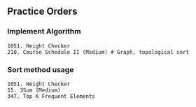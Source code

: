 ## Practice Orders

### Implement Algorithm
~~~
1051. Height Checker
210. Course Schedule II (Medium) # Graph, topological sort
~~~

### Sort method usage
~~~
1051. Height Checker
15. 3Sum (Medium)
347. Top K Frequent Elements 
~~~
